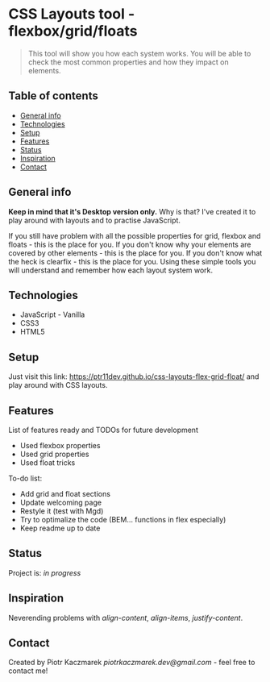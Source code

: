 # CSS Layouts tool - flexbox/grid/floats

> This tool will show you how each system works. You will be able to check the most common properties and how they impact on elements.

## Table of contents

- [General info](#general-info)
- [Technologies](#technologies)
- [Setup](#setup)
- [Features](#features)
- [Status](#status)
- [Inspiration](#inspiration)
- [Contact](#contact)

## General info

**Keep in mind that it's Desktop version only.**
Why is that?
I've created it to play around with layouts and to practise JavaScript.

If you still have problem with all the possible properties for grid, flexbox and floats - this is the place for you.
If you don't know why your elements are covered by other elements - this is the place for you.
If you don't know what the heck is clearfix - this is the place for you.
Using these simple tools you will understand and remember how each layout system work.

## Technologies

- JavaScript - Vanilla
- CSS3
- HTML5

## Setup

Just visit this link: https://ptr11dev.github.io/css-layouts-flex-grid-float/ and play around with CSS layouts.

## Features

List of features ready and TODOs for future development

- Used flexbox properties
- Used grid properties
- Used float tricks

To-do list:

- Add grid and float sections
- Update welcoming page
- Restyle it (test with Mgd)
- Try to optimalize the code (BEM... functions in flex especially)
- Keep readme up to date

## Status

Project is: _in progress_

## Inspiration

Neverending problems with _align-content_, _align-items_, _justify-content_.

## Contact

Created by Piotr Kaczmarek _piotrkaczmarek.dev@gmail.com_ - feel free to contact me!
